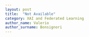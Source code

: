 ```yaml
---
layout: post
title:  "Not Available"
category: XAI and Federated Learning
author_name: Valerio
author_surname: Bonsignori
---
```


